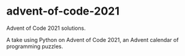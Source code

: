 # advent-of-code-2021
Advent of Code 2021 solutions.

A take using Python on Advent of Code 2021, an Advent calendar of programming puzzles.
